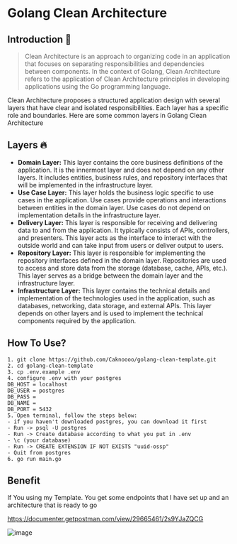 # Golang Clean Architecture

## Introduction 👋
> Clean Architecture is an approach to organizing code in an application that focuses on separating responsibilities and dependencies between components. In the context of Golang, Clean Architecture refers to the application of Clean Architecture principles in developing applications using the Go programming language.

Clean Architecture proposes a structured application design with several layers that have clear and isolated responsibilities. Each layer has a specific role and boundaries. Here are some common layers in Golang Clean Architecture

## Layers 🔥
- **Domain Layer:** This layer contains the core business definitions of the application. It is the innermost layer and does not depend on any other layers. It includes entities, business rules, and repository interfaces that will be implemented in the infrastructure layer.
- **Use Case Layer:** This layer holds the business logic specific to use cases in the application. Use cases provide operations and interactions between entities in the domain layer. Use cases do not depend on implementation details in the infrastructure layer.
- **Delivery Layer:** This layer is responsible for receiving and delivering data to and from the application. It typically consists of APIs, controllers, and presenters. This layer acts as the interface to interact with the outside world and can take input from users or deliver output to users.
- **Repository Layer:** This layer is responsible for implementing the repository interfaces defined in the domain layer. Repositories are used to access and store data from the storage (database, cache, APIs, etc.). This layer serves as a bridge between the domain layer and the infrastructure layer.
- **Infrastructure Layer:** This layer contains the technical details and implementation of the technologies used in the application, such as databases, networking, data storage, and external APIs. This layer depends on other layers and is used to implement the technical components required by the application.

## How To Use?
```
1. git clone https://github.com/Caknoooo/golang-clean-template.git
2. cd golang-clean-template
3. cp .env.example .env
4. configure .env with your postgres
DB_HOST = localhost
DB_USER = postgres
DB_PASS = 
DB_NAME = 
DB_PORT = 5432
5. Open terminal, follow the steps below:
- if you haven't downloaded postgres, you can download it first
- Run -> psql -U postgres
- Run -> Create database according to what you put in .env
- \c (your database)
- Run -> CREATE EXTENSION IF NOT EXISTS "uuid-ossp"
- Quit from postgres
6. go run main.go
```

## Benefit
If You using my Template. You get some endpoints that I have set up and an architecture that is ready to go

https://documenter.getpostman.com/view/29665461/2s9YJaZQCG

![image](https://github.com/Caknoooo/go-gin-clean-template/assets/92671053/5aea055b-2420-4017-9310-e1c628209d0d)
